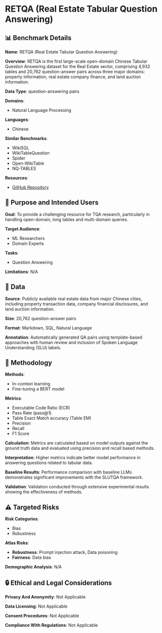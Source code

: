 # RETQA (Real Estate Tabular Question Answering)

## 📊 Benchmark Details

**Name**: RETQA (Real Estate Tabular Question Answering)

**Overview**: RETQA is the first large-scale open-domain Chinese Tabular Question Answering dataset for the Real Estate sector, comprising 4,932 tables and 20,762 question-answer pairs across three major domains: property information, real estate company finance, and land auction information.

**Data Type**: question-answering pairs

**Domains**:
- Natural Language Processing

**Languages**:
- Chinese

**Similar Benchmarks**:
- WikiSQL
- WikiTableQuestion
- Spider
- Open-WikiTable
- NQ-TABLES

**Resources**:
- [GitHub Repository](https://github.com/jensenw1/RETQA)

## 🎯 Purpose and Intended Users

**Goal**: To provide a challenging resource for TQA research, particularly in handling open-domain, long tables and multi-domain queries.

**Target Audience**:
- ML Researchers
- Domain Experts

**Tasks**:
- Question Answering

**Limitations**: N/A

## 💾 Data

**Source**: Publicly available real estate data from major Chinese cities, including property transaction data, company financial disclosures, and land auction information.

**Size**: 20,762 question-answer pairs

**Format**: Markdown, SQL, Natural Language

**Annotation**: Automatically generated QA pairs using template-based approaches with human review and inclusion of Spoken Language Understanding (SLU) labels.

## 🔬 Methodology

**Methods**:
- In-context learning
- Fine-tuning a BERT model

**Metrics**:
- Executable Code Ratio (ECR)
- Pass Rate (pass@1)
- Table Exact Match accuracy (Table EM)
- Precision
- Recall
- F1 Score

**Calculation**: Metrics are calculated based on model outputs against the ground truth data and evaluated using precision and recall based methods.

**Interpretation**: Higher metrics indicate better model performance in answering questions related to tabular data.

**Baseline Results**: Performance comparison with baseline LLMs demonstrates significant improvements with the SLUTQA framework.

**Validation**: Validation conducted through extensive experimental results showing the effectiveness of methods.

## ⚠️ Targeted Risks

**Risk Categories**:
- Bias
- Robustness

**Atlas Risks**:
- **Robustness**: Prompt injection attack, Data poisoning
- **Fairness**: Data bias

**Demographic Analysis**: N/A

## 🔒 Ethical and Legal Considerations

**Privacy And Anonymity**: Not Applicable

**Data Licensing**: Not Applicable

**Consent Procedures**: Not Applicable

**Compliance With Regulations**: Not Applicable
